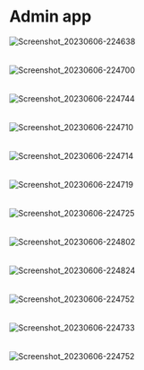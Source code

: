 # Admin app
![Screenshot_20230606-224638](https://github.com/Zaid-R/admin/assets/81107281/93f2169d-8f2c-4fca-9a71-cd445c2caf00)
<br/><br/><br/>
![Screenshot_20230606-224700](https://github.com/Zaid-R/admin/assets/81107281/95e33513-5164-4110-aad5-0fb0629a0e5c)
<br/><br/><br/>
![Screenshot_20230606-224744](https://github.com/Zaid-R/admin/assets/81107281/091d47fd-25c6-4577-b18c-1a7601b8a80d)
<br/><br/><br/>
![Screenshot_20230606-224710](https://github.com/Zaid-R/admin/assets/81107281/aafab29b-e4e5-4500-8e50-09867988da7d)
<br/><br/><br/>
![Screenshot_20230606-224714](https://github.com/Zaid-R/admin/assets/81107281/fa38097d-f60a-4b4a-a68f-b3195629f1ae)
<br/><br/><br/>
![Screenshot_20230606-224719](https://github.com/Zaid-R/admin/assets/81107281/b5b3c809-3045-496c-b537-e490d0dfcc1f)
<br/><br/><br/>
![Screenshot_20230606-224725](https://github.com/Zaid-R/admin/assets/81107281/696846d8-759a-4300-b480-7e298b08c01d)
<br/><br/><br/>
![Screenshot_20230606-224802](https://github.com/Zaid-R/admin/assets/81107281/e470d577-3caa-4546-9b74-1aee13a91e9e)
<br/><br/><br/>
![Screenshot_20230606-224824](https://github.com/Zaid-R/admin/assets/81107281/18419b09-d776-4500-b955-66f2490425e1)
<br/><br/><br/>
![Screenshot_20230606-224752](https://github.com/Zaid-R/admin/assets/81107281/f6040a73-c179-44cc-b142-9c3a6b6bb658)
<br/><br/><br/>
![Screenshot_20230606-224733](https://github.com/Zaid-R/admin/assets/81107281/1dfaf3fd-8a8c-409a-8a09-8730bc33a8da)
<br/><br/><br/>
![Screenshot_20230606-224752](https://github.com/Zaid-R/admin/assets/81107281/3abcd605-4981-429e-b6eb-e197c2670676)
